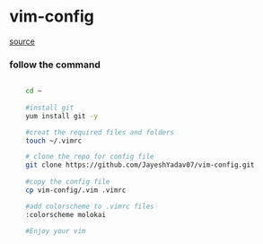 ﻿# vim-config

[source](https://www.freecodecamp.org/news/vimrc-configuration-guide-customize-your-vim-editor/)

### follow the command

```sh

    cd ~
    
    #install git
    yum install git -y

    #creat the required files and folders
    touch ~/.vimrc

    # clone the repo for config file
    git clone https://github.com/JayeshYadav07/vim-config.git
    
    #copy the config file
    cp vim-config/.vim .vimrc

    #add colorscheme to .vimrc files
    :colorscheme molokai
    
    #Enjoy your vim

```
